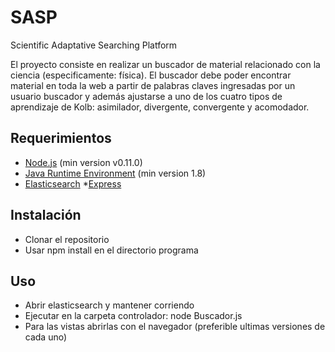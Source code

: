 # SASP
Scientific Adaptative Searching Platform

El proyecto consiste en realizar un buscador de material relacionado con la ciencia (especificamente: física). El buscador debe poder encontrar material en toda la web a partir de palabras claves ingresadas por un usuario buscador y además ajustarse a uno de los cuatro tipos de aprendizaje de Kolb: asimilador, divergente, convergente y acomodador.
## Requerimientos

* [Node.js](http://nodejs.org/) (min version v0.11.0)
* [Java Runtime Environment](https://java.com/en/) (min version 1.8)
* [Elasticsearch](https://www.elastic.co/)
 *[Express](https://expressjs.com/)

## Instalación
* Clonar el repositorio
* Usar npm install en el directorio programa
## Uso
* Abrir elasticsearch y mantener corriendo
* Ejecutar en la carpeta controlador: node Buscador.js
* Para las vistas abrirlas con el navegador (preferible ultimas versiones de cada uno)
